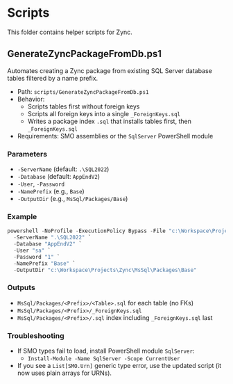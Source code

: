 # Scripts

This folder contains helper scripts for Zync.

## GenerateZyncPackageFromDb.ps1

Automates creating a Zync package from existing SQL Server database tables filtered by a name prefix.

- Path: `scripts/GenerateZyncPackageFromDb.ps1`
- Behavior:
  - Scripts tables first without foreign keys
  - Scripts all foreign keys into a single `_ForeignKeys.sql`
  - Writes a package index `.sql` that installs tables first, then `_ForeignKeys.sql`
- Requirements: SMO assemblies or the `SqlServer` PowerShell module

### Parameters
- `-ServerName` (default: `.\SQL2022`)
- `-Database` (default: `AppEndV2`)
- `-User`, `-Password`
- `-NamePrefix` (e.g., `Base`)
- `-OutputDir` (e.g., `MsSql/Packages/Base`)

### Example

```powershell
powershell -NoProfile -ExecutionPolicy Bypass -File "c:\Workspace\Projects\Zync\scripts\GenerateZyncPackageFromDb.ps1" `
  -ServerName ".\SQL2022" `
  -Database "AppEndV2" `
  -User "sa" `
  -Password "1" `
  -NamePrefix "Base" `
  -OutputDir "c:\Workspace\Projects\Zync\MsSql\Packages\Base"
```

### Outputs
- `MsSql/Packages/<Prefix>/<Table>.sql` for each table (no FKs)
- `MsSql/Packages/<Prefix>/_ForeignKeys.sql`
- `MsSql/Packages/<Prefix>/.sql` index including `_ForeignKeys.sql` last

### Troubleshooting
- If SMO types fail to load, install PowerShell module `SqlServer`:
  - `Install-Module -Name SqlServer -Scope CurrentUser`
- If you see a `List[SMO.Urn]` generic type error, use the updated script (it now uses plain arrays for URNs).
